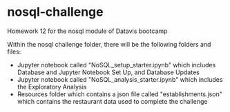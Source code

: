 # nosql-challenge
Homework 12 for the nosql module of Datavis bootcamp

Within the nosql challenge folder, there will be the following folders and files:

- Jupyter notebook called "NoSQL_setup_starter.ipynb" which includes Database and Jupyter Notebook Set Up, and Database Updates
- Jupyter notebook called "NoSQL_analysis_starter.ipynb" which includes the Exploratory Analysis
- Resources folder which contains a json file called "establishments.json" which contains the restaurant data used to complete the challenge
